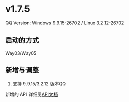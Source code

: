 # v1.7.5

QQ Version: Windows 9.9.15-26702 / Linux 3.2.12-26702

## 启动的方式
Way03/Way05

## 新增与调整
1. 支持 9.9.15/3.2.12 版本QQ

新增的 API 详细见[API文档](https://napneko.github.io/zh-CN/develop/extends_api)
